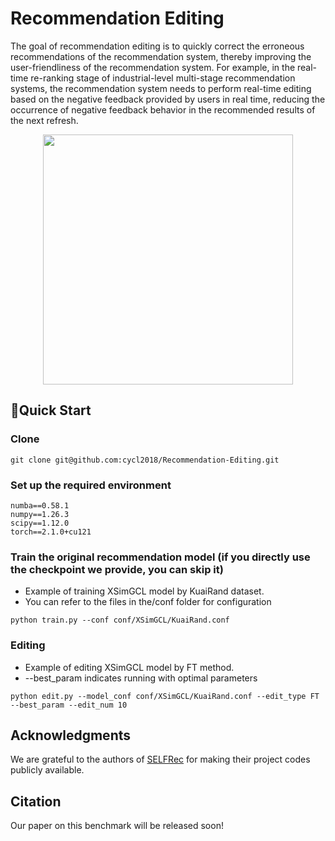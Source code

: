 

# Recommendation Editing

The goal of recommendation editing is to quickly correct the erroneous recommendations of the recommendation system, thereby improving the user-friendliness of the recommendation system. For example, in the real-time re-ranking stage of industrial-level multi-stage recommendation systems, the recommendation system needs to perform real-time editing based on the negative feedback provided by users in real time, reducing the occurrence of negative feedback behavior in the recommended results of the next refresh.

<div align="center">
<img src="[img/editing.png](https://github.com/cycl2018/Recommendation-Editing/blob/master/img/editing.png)" border="0" width=400px/>
</div>

## 🚀Quick Start

### Clone
```
git clone git@github.com:cycl2018/Recommendation-Editing.git
```
### Set up the required environment
```
numba==0.58.1
numpy==1.26.3
scipy==1.12.0
torch==2.1.0+cu121
```
### Train the original recommendation model (if you directly use the checkpoint we provide, you can skip it)
- Example of training XSimGCL model by KuaiRand dataset.
- You can refer to the files in the/conf folder for configuration
```
python train.py --conf conf/XSimGCL/KuaiRand.conf
```
### Editing
- Example of editing XSimGCL model by FT method.
- --best_param indicates running with optimal parameters
```
python edit.py --model_conf conf/XSimGCL/KuaiRand.conf --edit_type FT --best_param --edit_num 10
```

## Acknowledgments
We are grateful to the authors of 
[SELFRec](https://github.com/Coder-Yu/SELFRec) 
for making their project codes publicly available.

## Citation
Our paper on this benchmark will be released soon!

<!-- If you use our benchmark in your works, we would appreciate citations to the paper: -->
